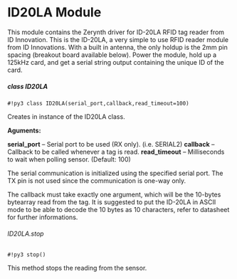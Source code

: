 # ID20LA Module

This module contains the Zerynth driver for ID-20LA RFID tag reader from ID Innovation. This is the ID-20LA, a very simple to use RFID reader module from ID Innovations. With a built in antenna, the only holdup is the 2mm pin spacing (breakout board available below). Power the module, hold up a 125kHz card, and get a serial string output containing the unique ID of the card.

##### class ID20LA

```#!py3 class ID20LA(serial_port,callback,read_timeout=100)```

Creates in instance of the ID20LA class.


**Aguments:**

    
**serial_port** – Serial port to be used (RX only). (i.e. SERIAL2)
**callback** – Callback to be called whenever a tag is read.
**read_timeout** – Milliseconds to wait when polling sensor. (Default: 100)

The serial communication is initialized using the specified serial port.
The TX pin is not used since the communication is one-way only.

The callback must take exactly one argument, which will be the 10-bytes
bytearray read from the tag. It is suggested to put the ID-20LA in ASCII
mode to be able to decode the 10 bytes as 10 characters, refer to datasheet
for further informations.

###### ID20LA.stop

```#!py3 stop()```

This method stops the reading from the sensor.
<!--stackedit_data:
eyJoaXN0b3J5IjpbLTUwMDM1Mjk2NF19
-->